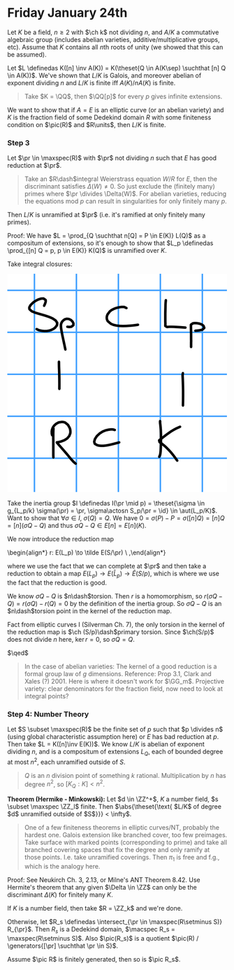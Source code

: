 # Friday January 24th

Let $K$ be a field, $n\geq 2$ with $\ch k$ not dividing $n$, and $A/K$ a commutative algebraic group (includes abelian varieties, additive/multiplicative groups, etc).
Assume that $K$ contains all $n$th roots of unity (we showed that this can be assumed).

Let $L \definedas K([n] \inv A(K)) = K(\theset{Q \in A(K\sep) \suchthat [n] Q \in A(K))$.
We've shown that $L/K$ is Galois, and moreover abelian of exponent dividing $n$ and $L/K$ is finite iff $A(K) / n A(K)$ is finite.

> Take $K = \QQ$, then $\QQ[p]$ for every $p$ gives infinite extensions.

We want to show that if $A=E$ is an elliptic curve (or an abelian variety) and $K$ is the fraction field of some Dedekind domain $R$ with some finiteness condition on $\pic(R)$ and $R\units$, then $L/K$ is finite.

### Step 3 

Let $\pr \in \maxspec(R)$ with $\pr$ not dividing $n$ such that $E$ has good reduction at $\pr$.

> Take an $R\dash$integral Weierstrass equation $W/R$ for $E$, then the discriminant satisfies $\Delta(W) \neq 0$.
> So just exclude the (finitely many) primes where $\pr \divides \Delta(W)$.
> For abelian varieties, reducing the equations mod $p$ can result in singularities for only finitely many $p$.

Then $L/K$ is unramified at $\pr$ (i.e. it's ramified at only finitely many primes).

Proof:
We have $L = \prod_{Q \suchthat n[Q] = P \in E(K)} L(Q)$ as a compositum of extensions, so it's enough to show that
$L_p \definedas \prod_{[n] Q = p, p \in E(K)} K(Q)$ is unramified over $K$.

Take integral closures:

![Image](figures/2020-01-24-12:34.png)

Take the inertia group $I \definedas I(\pr \mid p) = \theset{\sigma \in g_{L_p/k} \sigma(\pr) = \pr, \sigma\actosn S_p/\pr = \id} \in \aut(L_p/K)$.
Want to show that $\forall \sigma \in I$, $\sigma(Q) = Q$.
We have $0 = \sigma(P) - P = \sigma([n]Q) = [n]Q = [n](\sigma Q - Q)$ and thus $\sigma Q - Q \in E[n] = E[n](K)$.

We now introduce the reduction map

\begin{align*}
r: E(L_p) \to \tilde E(S/\pr) \\
,\end{align*}

where we use the fact that we can complete at $\pr$ and then take a reduction to obtain a map $E(L_p) \to E(\hat L_p) \to \tilde E(S/p)$, which is where we use the fact that the reduction is good.

We know $\sigma Q - Q$ is $n\dash$torsion.
Then $r$ is a homomorphism, so $r(\sigma Q - Q) = r(\sigma Q) - r(Q) = 0$ by the definition of the inertia group.
So $\sigma Q - Q$ is an $n\dash$torsion point in the kernel of the reduction map.

Fact from elliptic curves I (Silverman Ch. 7), the only torsion in the kernel of the reduction map is $\ch (S/p)\dash$primary torsion.
Since $\ch(S/p)$ does not divide $n$ here, $\ker r = 0$, so $\sigma Q = Q$.

$\qed$

> In the case of abelian varieties: The kernel of a good reduction is a formal group law of $g$ dimensions.
> Reference: Prop 3.1, Clark and Xales (?) 2001.
> Here is where it doesn't work for $\GG_m$.
> Projective variety: clear denominators for the fraction field, now need to look at integral points?


### Step 4: Number Theory

Let $S \subset \maxspec(R)$ be the finite set of $p$ such that $p \divides n$ (using global characteristic assumption here) or $E$ has bad reduction at $p$.
Then take $L = K([n]\inv E(K))$.
We know $L/K$ is abelian of exponent dividing $n$, and is a compositum of extensions $L_Q$, each of bounded degree at most $n^2$, each unramified outside of $S$.

> $Q$ is an $n$ division point of something $k$ rational. Multiplication by $n$ has degree $n^2$, so $[K_Q : K] < n^2$.

**Theorem (Hermike - Minkowski):**
Let $d \in \ZZ^+$, $K$ a number field, $s \subset \maxspec \ZZ_l$ finite.
Then $\abs{\theset{\text{ $L/K$ of degree $d$ unramified outside of $S$}}} < \infty$.

> One of a few finiteness theorems in elliptic curves/NT, probably the hardest one.
> Galois extension like branched cover, too few preimages. Take surface with marked points (corresponding to prime) and take all branched covering spaces that fix the degree and only ramify at those points. I.e. take unramified coverings. Then $\pi_1$ is free and f.g., which is the analogy here.

Proof:
See Neukirch Ch. 3, 2.13, or Milne's ANT Theorem 8.42.
Use Hermite's theorem that any given $\Delta \in \ZZ$ can only be the discriminant $\Delta(K)$ for finitely many $K$.


If $K$ is a number field, then take $R = \ZZ_k$ and we're done.

Otherwise, let $R_s \definedas \intersect_{\pr \in \maxspec(R\setminus S)} R_{\pr}$.
Then $R_s$ is a Dedekind domain, $\macspec R_s = \maxspec(R\setminus S)$.
Also $\pic(R_s)$ is a quotient $\pic(R) / \generators{[\pr] \suchthat \pr \in S}$.

Assume $\pic R$ is finitely generated, then so is $\pic R_s$.
